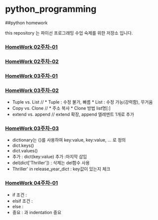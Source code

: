 # python_programming
##python homework

this repository 는 파이선 프로그래밍 수업 숙제를 위한 저장소 입니다.

### [HomeWork 02주차-01](https://github.com/lim-ilyong/python_programming/blob/main/hw1/Types(%ED%95%99%EC%83%9D%EC%9A%A9).ipynb)
### [HomeWork 02주차-02](https://github.com/lim-ilyong/python_programming/blob/main/hw1/Strings(%ED%95%99%EC%83%9D%EC%9A%A9).ipynb)

### [HomeWork 03주차-01](https://github.com/lim-ilyong/python_programming/blob/main/hw2/Tuples(%ED%95%99%EC%83%9D%EC%9A%A9).ipynb)
### [HomeWork 03주차-02](https://github.com/lim-ilyong/python_programming/blob/main/hw2/Lists(%ED%95%99%EC%83%9D%EC%9A%A9).ipynb)
  * Tuple vs. List //  * Tuple : 수정 불가, 빠름   * List : 수정 가능(강력함), 무거움
  * Copy vs. Clone // * 주소 복사  * Clone 방법 list명[:]
  * extend vs. append // extend 확장, append 엘레멘트 1개로 추가    
### [HomeWork 03주차-03](https://github.com/lim-ilyong/python_programming/blob/main/hw2/Dictionaries(%ED%95%99%EC%83%9D%EC%9A%A9).ipynb)
  * dictionary는 {}를 사용하여 key:value,  key:value, … 로 정의			
  * dict.keys()			
  * dict.values()			
  * 추가 : dict(key:value) 추가 :마지막 삽입			
  * del(dict['Thriller'])  : 삭제는 del함수 사용			
  * Thriller' in release_year_dict : key값이 있는지 체크			

### [HomeWork 04주차-01](https://github.com/lim-ilyong/python_programming/blob/main/hw3/Conditions(%ED%95%99%EC%83%9D%EC%9A%A9).ipynb)
  * if 조건 :
  * elsif 조건 :
  * else :
  * 중요 : 과 indentation 중요
